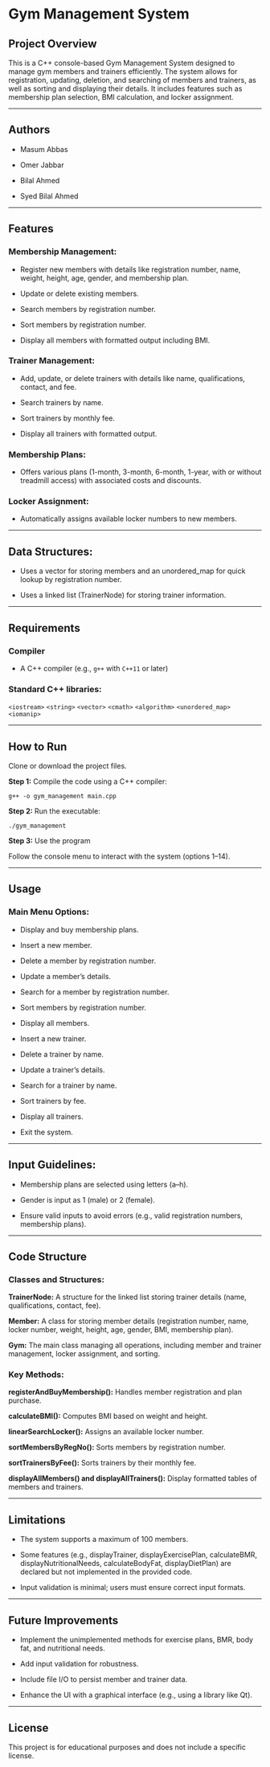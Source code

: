 # Gym Management System

## Project Overview

This is a C++ console-based Gym Management System designed to manage gym members and trainers efficiently. The system allows for registration, updating, deletion, and searching of members and trainers, as well as sorting and displaying their details. It includes features such as membership plan selection, BMI calculation, and locker assignment.

---

## Authors

* Masum Abbas

* Omer Jabbar

* Bilal Ahmed

* Syed Bilal Ahmed

---

## Features

### Membership Management:

* Register new members with details like registration number, name, weight, height, age, gender, and membership plan.

* Update or delete existing members.

* Search members by registration number.

* Sort members by registration number.

* Display all members with formatted output including BMI.


### Trainer Management:

* Add, update, or delete trainers with details like name, qualifications, contact, and fee.

* Search trainers by name.

* Sort trainers by monthly fee.

* Display all trainers with formatted output.

### Membership Plans:

* Offers various plans (1-month, 3-month, 6-month, 1-year, with or without treadmill access) with associated costs and discounts.


### Locker Assignment:

* Automatically assigns available locker numbers to new members.

---

## Data Structures:


* Uses a vector for storing members and an unordered_map for quick lookup by registration number.

* Uses a linked list (TrainerNode) for storing trainer information.

---

## Requirements

### Compiler

* A C++ compiler (e.g., `g++` with `C++11` or later)


### Standard C++ libraries: 

`<iostream>`  `<string>` `<vector>` `<cmath>` `<algorithm>` `<unordered_map>` `<iomanip>`


---

## How to Run

Clone or download the project files.

**Step 1:** Compile the code using a C++ compiler:

    g++ -o gym_management main.cpp

**Step 2:** Run the executable:

    ./gym_management

**Step 3:** Use the program

Follow the console menu to interact with the system (options 1–14).

---

## Usage

### Main Menu Options:

* Display and buy membership plans.

* Insert a new member.

* Delete a member by registration number.

* Update a member’s details.

* Search for a member by registration number.

* Sort members by registration number.

* Display all members.

* Insert a new trainer.

* Delete a trainer by name.

* Update a trainer’s details.

* Search for a trainer by name.

* Sort trainers by fee.

* Display all trainers.

* Exit the system.

---

## Input Guidelines:

* Membership plans are selected using letters (a–h).

* Gender is input as 1 (male) or 2 (female).

* Ensure valid inputs to avoid errors (e.g., valid registration numbers, membership plans).

---

## Code Structure

### Classes and Structures:

**TrainerNode:** A structure for the linked list storing trainer details (name, qualifications, contact, fee).

**Member:** A class for storing member details (registration number, name, locker number, weight, height, age, gender, BMI, membership plan).

**Gym:** The main class managing all operations, including member and trainer management, locker assignment, and sorting.


### Key Methods:

**registerAndBuyMembership():** Handles member registration and plan purchase.


**calculateBMI():** Computes BMI based on weight and height.

**linearSearchLocker():** Assigns an available locker number.

**sortMembersByRegNo():** Sorts members by registration number.

**sortTrainersByFee():** Sorts trainers by their monthly fee.

**displayAllMembers() and displayAllTrainers():** Display formatted tables of members and trainers.

---

## Limitations

* The system supports a maximum of 100 members.

* Some features (e.g., displayTrainer, displayExercisePlan, calculateBMR, displayNutritionalNeeds, calculateBodyFat, displayDietPlan) are declared but not implemented in the provided code.

* Input validation is minimal; users must ensure correct input formats.

---

## Future Improvements

* Implement the unimplemented methods for exercise plans, BMR, body fat, and nutritional needs.

* Add input validation for robustness.

* Include file I/O to persist member and trainer data.

* Enhance the UI with a graphical interface (e.g., using a library like Qt).

---

## License

This project is for educational purposes and does not include a specific license.
